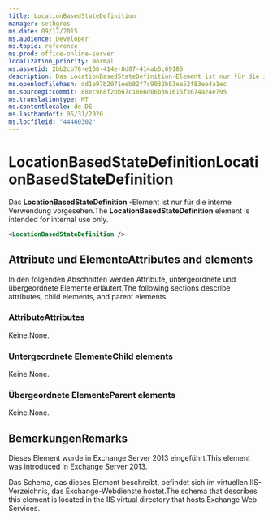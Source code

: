 ```yaml
---
title: LocationBasedStateDefinition
manager: sethgros
ms.date: 09/17/2015
ms.audience: Developer
ms.topic: reference
ms.prod: office-online-server
localization_priority: Normal
ms.assetid: 2bb2cb78-e168-414e-8d07-414ab5c69185
description: Das LocationBasedStateDefinition-Element ist nur für die interne Verwendung vorgesehen.
ms.openlocfilehash: dd1e97b2071eeb82f7c9032b83ea52f83ee4a1ec
ms.sourcegitcommit: 88ec988f2bb67c1866d06b361615f3674a24e795
ms.translationtype: MT
ms.contentlocale: de-DE
ms.lasthandoff: 05/31/2020
ms.locfileid: "44460302"
---
```

# <a name="locationbasedstatedefinition"></a><span data-ttu-id="c2dee-103">LocationBasedStateDefinition</span><span class="sxs-lookup"><span data-stu-id="c2dee-103">LocationBasedStateDefinition</span></span>

<span data-ttu-id="c2dee-104">Das **LocationBasedStateDefinition** -Element ist nur für die interne Verwendung vorgesehen.</span><span class="sxs-lookup"><span data-stu-id="c2dee-104">The **LocationBasedStateDefinition** element is intended for internal use only.</span></span> 
  
```XML
<LocationBasedStateDefinition />
```

## <a name="attributes-and-elements"></a><span data-ttu-id="c2dee-105">Attribute und Elemente</span><span class="sxs-lookup"><span data-stu-id="c2dee-105">Attributes and elements</span></span>

<span data-ttu-id="c2dee-106">In den folgenden Abschnitten werden Attribute, untergeordnete und übergeordnete Elemente erläutert.</span><span class="sxs-lookup"><span data-stu-id="c2dee-106">The following sections describe attributes, child elements, and parent elements.</span></span>
  
### <a name="attributes"></a><span data-ttu-id="c2dee-107">Attribute</span><span class="sxs-lookup"><span data-stu-id="c2dee-107">Attributes</span></span>

<span data-ttu-id="c2dee-108">Keine.</span><span class="sxs-lookup"><span data-stu-id="c2dee-108">None.</span></span>
  
### <a name="child-elements"></a><span data-ttu-id="c2dee-109">Untergeordnete Elemente</span><span class="sxs-lookup"><span data-stu-id="c2dee-109">Child elements</span></span>

<span data-ttu-id="c2dee-110">Keine.</span><span class="sxs-lookup"><span data-stu-id="c2dee-110">None.</span></span>
  
### <a name="parent-elements"></a><span data-ttu-id="c2dee-111">Übergeordnete Elemente</span><span class="sxs-lookup"><span data-stu-id="c2dee-111">Parent elements</span></span>

<span data-ttu-id="c2dee-112">Keine.</span><span class="sxs-lookup"><span data-stu-id="c2dee-112">None.</span></span>
  
## <a name="remarks"></a><span data-ttu-id="c2dee-113">Bemerkungen</span><span class="sxs-lookup"><span data-stu-id="c2dee-113">Remarks</span></span>

<span data-ttu-id="c2dee-114">Dieses Element wurde in Exchange Server 2013 eingeführt.</span><span class="sxs-lookup"><span data-stu-id="c2dee-114">This element was introduced in Exchange Server 2013.</span></span>
  
<span data-ttu-id="c2dee-115">Das Schema, das dieses Element beschreibt, befindet sich im virtuellen IIS-Verzeichnis, das Exchange-Webdienste hostet.</span><span class="sxs-lookup"><span data-stu-id="c2dee-115">The schema that describes this element is located in the IIS virtual directory that hosts Exchange Web Services.</span></span>
  

